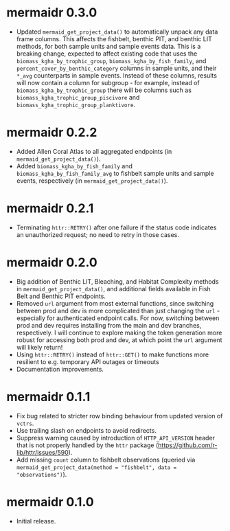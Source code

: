 # mermaidr 0.3.0

* Updated `mermaid_get_project_data()` to automatically unpack any data frame columns. This affects the fishbelt, benthic PIT, and benthic LIT methods, for both sample units and sample events data. This is a breaking change, expected to affect existing code that uses the `biomass_kgha_by_trophic_group`, `biomass_kgha_by_fish_family`, and `percent_cover_by_benthic_category` columns in sample units, and their `*_avg` counterparts in sample events. Instead of these columns, results will now contain a column for subgroup - for example, instead of `biomass_kgha_by_trophic_group` there will be columns such as `biomass_kgha_trophic_group_piscivore` and `biomass_kgha_trophic_group_planktivore`.

# mermaidr 0.2.2

* Added Allen Coral Atlas to all aggregated endpoints (in `mermaid_get_project_data()`).
* Added `biomass_kgha_by_fish_family` and `biomass_kgha_by_fish_family_avg` to fishbelt sample units and sample events, respectively (in `mermaid_get_project_data()`).

# mermaidr 0.2.1

* Terminating `httr::RETRY()` after one failure if the status code indicates an unauthorized request; no need to retry in those cases.

# mermaidr 0.2.0

* Big addition of Benthic LIT, Bleaching, and Habitat Complexity methods in `mermaid_get_project_data()`, and additional fields available in Fish Belt and Benthic PIT endpoints.
* Removed `url` argument from most external functions, since switching between prod and dev is more complicated than just changing the `url` - especially for authenticated endpoint calls. For now, switching between prod and dev requires installing from the main and dev branches, respectively. I will continue to explore making the token generation more robust for accessing both prod and dev, at which point the `url` argument will likely return!
* Using `httr::RETRY()` instead of `httr::GET()` to make functions more resilient to e.g. temporary API outages or timeouts
* Documentation improvements.

# mermaidr 0.1.1

* Fix bug related to stricter row binding behaviour from updated version of `vctrs`.
* Use trailing slash on endpoints to avoid redirects.
* Suppress warning caused by introduction of `HTTP_API_VERSION` header that is not properly handled by the `httr` package (https://github.com/r-lib/httr/issues/590).
* Add missing `count` column to fishbelt observations (queried via `mermaid_get_project_data(method = "fishbelt", data = "observations")`).

# mermaidr 0.1.0

* Initial release.
